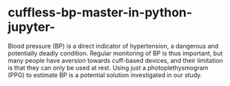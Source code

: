 # cuffless-bp-master-in-python-jupyter-
Blood pressure (BP) is a direct indicator of hypertension, a dangerous and potentially deadly condition. Regular monitoring of BP is thus important, but many people have aversion towards cuff-based devices, and their limitation is that they can only be used at rest. Using just a photoplethysmogram (PPG) to estimate BP is a potential solution investigated in our study.
         
